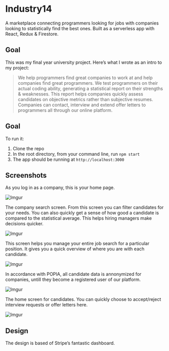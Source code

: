 # Industry14
A marketplace connecting programmers looking for jobs with companies looking to statistically find the best ones. Built as a serverless app with React, Redux &amp; Firestore.

## Goal
This was my final year university project. Here’s what I wrote as an intro to my project:
> We help programmers find great companies to work at and help companies find great programmers. We test programmers on their actual coding ability, generating a statistical report on their strengths & weaknesses. This report helps companies quickly assess candidates on objective metrics rather than subjective resumes. Companies can contact, interview and extend offer letters to programmers all through our online platform.

## Goal
To run it:
1. Clone the repo
2. In the root directory, from your command line, run `npm start`
3. The app should be running at `http://localhost:3000`

## Screenshots
As you log in as a company, this is your home page.

![Imgur](https://i.imgur.com/HUeyR8L.jpg)



The company search screen. From this screen you can filter candidates for your needs. You can also quickly get a sense of how good a candidate is compared to the statistical average. This helps hiring managers make decisions quicker.

![Imgur](https://i.imgur.com/mMewEXT.png)



This screen helps you manage your entire job search for a particular position. It gives you a quick overview of where you are with each candidate.

![Imgur](https://i.imgur.com/ZPqANSm.png)



In accordance with POPIA, all candidate data is annonymized for companies, untill they become a registered user of our platform.

![Imgur](https://i.imgur.com/oHNoFuh.png)



The home screen for candidates. You can quickly choose to accept/reject interview requests or offer letters here.

![Imgur](https://i.imgur.com/UXKtdeG.jpg)




## Design
The design is based of Stripe’s fantastic dashboard.
